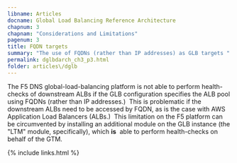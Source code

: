 ```yaml
---
libname: Articles
docname: Global Load Balancing Reference Architecture
chapnum: 3
chapnam: "Considerations and Limitations"
pagenum: 3
title: FQDN targets
summary: "The use of FQDNs (rather than IP addresses) as GLB targets "
permalink: dglbdarch_ch3_p3.html
folder: articles\/dglb
---
```


The F5 DNS global-load-balancing platform is not able to perform health-checks of downstream ALBs if the GLB configuration specifies the ALB pool using FQDNs (rather than IP addresses.)  This is problematic if the downstream ALBs need to be accessed by FQDN, as is the case with AWS Application Load Balancers (ALBs.)  This limitation on the F5 platform can be circumvented by installing an additional module on the GLB instance (the "LTM" module, specifically), which **is**  able to perform health-checks on behalf of the GTM.

{% include links.html %}